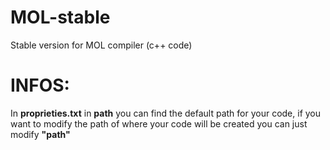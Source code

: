 # MOL-stable
Stable version for MOL compiler (c++ code)

# **INFOS**:

In **proprieties.txt** in **path** you can find the default path for your code, if you want to modify the path of where your code will be created you can just modify **"path"**
